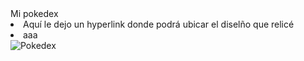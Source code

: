 <!DOCTYPE html>
<html lang="en">
<head>
    <meta charset="UTF-8">
    <meta http-equiv="X-UA-Compatible" content="IE=edge">
    <meta name="viewport" content="width=device-width, initial-scale=1.0">
</head>

<body>
 <hi> Mi pokedex </hi>  
 <li> Aquí le dejo un hyperlink donde podrá ubicar el diselño que relicé </li>
  <li href: {https://drive.google.com/file/d/1BsEW6X4mElYoA2qfG2qTQiaxasJ4X28_/view?usp=sharing}> aaa </li>
  <img style="width=100px" src="https://drive.google.com/file/d/1BsEW6X4mElYoA2qfG2qTQiaxasJ4X28_/view?usp=sharing" alt="Pokedex">
</body>

</html>





